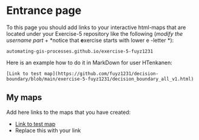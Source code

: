 # Entrance page

To this page you should add links to your interactive html-maps that are located under your Exercise-5 repository like the following (*modify the username part* + *notice that **e**xercise starts with lower e -letter *):

 `automating-gis-processes.github.io/exercise-5-fuyz1231`

Here is an example how to do it in MarkDown for user HTenkanen:

```
[Link to test map](https://github.com/fuyz1231/decision-boundary/blob/main/exercise-5-fuyz1231/decision_boundary_all_v1.html)
```

## My maps

Add here links to the maps that you have created:

 - [Link to test map](https://github.com/fuyz1231/decision-boundary/blob/main/exercise-5-fuyz1231/decision_boundary_all_v1.html)
 - Replace this with your link

